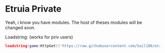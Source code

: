 # Etruia Private
Yeah, i know you have modules. The host of theses modules will be changed soon.

Loadstring: (works for priv users)
```lua
loadstring(game:HttpGet(('https://raw.githubusercontent.com/Sail100/etruia-private/main/start.lua')))();
```
